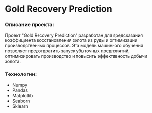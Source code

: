 # Gold Recovery Prediction


### Описание проекта:
Проект "Gold Recovery Prediction" разработан для предсказания коэффициента восстановления золота из руды и оптимизации производственных процессов. Эта модель машинного обучения позволяет предотвратить запуск убыточных предприятий, оптимизировать производство и повысить эффективность добычи золота.

### Технологии:
- Numpy
- Pandas
- Matplotlib
- Seaborn
- Sklearn

